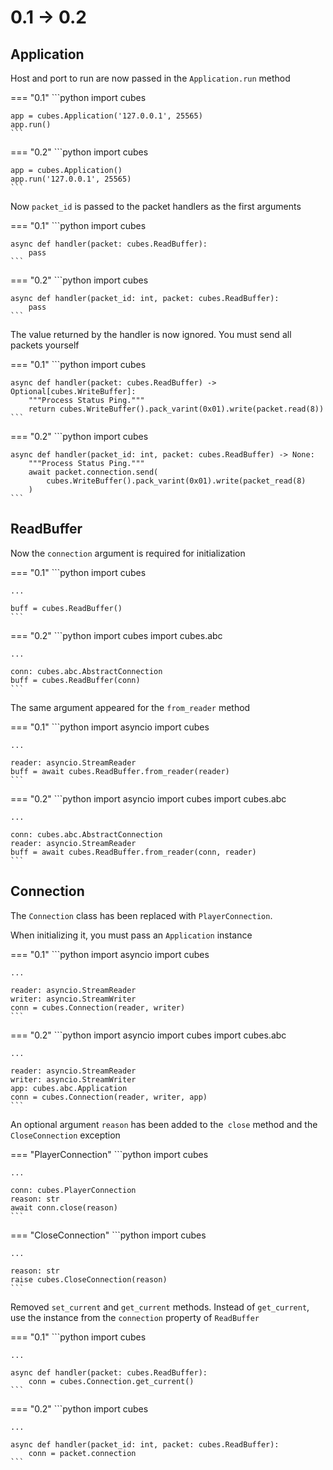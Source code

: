 <!-- /* md-file-format-disable */ -->
# 0.1 -> 0.2

## Application

Host and port to run are now passed in the `Application.run` method

=== "0.1"
    ```python
    import cubes

    app = cubes.Application('127.0.0.1', 25565)
    app.run()
    ```
=== "0.2"
    ```python
    import cubes

    app = cubes.Application()
    app.run('127.0.0.1', 25565)
    ```

Now `packet_id` is passed to the packet handlers as the first arguments

=== "0.1"
    ```python
    import cubes

    async def handler(packet: cubes.ReadBuffer):
        pass
    ```
=== "0.2"
    ```python
    import cubes

    async def handler(packet_id: int, packet: cubes.ReadBuffer):
        pass
    ```

The value returned by the handler is now ignored. You must send all packets yourself

=== "0.1"
    ```python
    import cubes

    async def handler(packet: cubes.ReadBuffer) -> Optional[cubes.WriteBuffer]:
        """Process Status Ping."""
        return cubes.WriteBuffer().pack_varint(0x01).write(packet.read(8))
    ```
=== "0.2"
    ```python
    import cubes

    async def handler(packet_id: int, packet: cubes.ReadBuffer) -> None:
        """Process Status Ping."""
        await packet.connection.send(
            cubes.WriteBuffer().pack_varint(0x01).write(packet_read(8)
        )
    ```

## ReadBuffer

Now the `connection` argument is required for initialization

=== "0.1"
    ```python
    import cubes

    ...

    buff = cubes.ReadBuffer()
    ```
=== "0.2"
    ```python
    import cubes
    import cubes.abc

    ...

    conn: cubes.abc.AbstractConnection
    buff = cubes.ReadBuffer(conn)
    ```

The same argument appeared for the `from_reader` method

=== "0.1"
    ```python
    import asyncio
    import cubes

    ...

    reader: asyncio.StreamReader
    buff = await cubes.ReadBuffer.from_reader(reader)
    ```
=== "0.2"
    ```python
    import asyncio
    import cubes
    import cubes.abc

    ...

    conn: cubes.abc.AbstractConnection
    reader: asyncio.StreamReader
    buff = await cubes.ReadBuffer.from_reader(conn, reader)
    ```

## Connection

The `Сonnection` class has been replaced with `PlayerConnection`.

When initializing it, you must pass an `Application` instance

=== "0.1"
    ```python
    import asyncio
    import cubes

    ...

    reader: asyncio.StreamReader
    writer: asyncio.StreamWriter
    conn = cubes.Connection(reader, writer)
    ```
=== "0.2"
    ```python
    import asyncio
    import cubes
    import cubes.abc

    ...

    reader: asyncio.StreamReader
    writer: asyncio.StreamWriter
    app: cubes.abc.Application
    conn = cubes.Connection(reader, writer, app)
    ```

An optional argument `reason` has been added to the` close` method and the `СloseConnection` exception

=== "PlayerConnection"
    ```python
    import cubes

    ...

    conn: cubes.PlayerConnection
    reason: str
    await conn.close(reason)
    ```
=== "CloseConnection"
    ```python
    import cubes

    ...

    reason: str
    raise cubes.CloseConnection(reason)
    ```

Removed `set_current` and `get_current` methods. Instead of `get_current`, use the instance from the `connection` property of `ReadBuffer`

=== "0.1"
    ```python
    import cubes
    
    ...

    async def handler(packet: cubes.ReadBuffer):
        conn = cubes.Connection.get_current()
    ```
=== "0.2"
    ```python
    import cubes

    ...

    async def handler(packet_id: int, packet: cubes.ReadBuffer):
        conn = packet.connection
    ```
